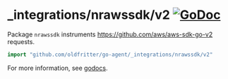 # _integrations/nrawssdk/v2 [![GoDoc](https://godoc.org/github.com/oldfritter/go-agent/_integrations/nrawssdk/v2?status.svg)](https://godoc.org/github.com/oldfritter/go-agent/_integrations/nrawssdk/v2)

Package `nrawssdk` instruments https://github.com/aws/aws-sdk-go-v2 requests.

```go
import "github.com/oldfritter/go-agent/_integrations/nrawssdk/v2"
```

For more information, see
[godocs](https://godoc.org/github.com/oldfritter/go-agent/_integrations/nrawssdk/v2).
